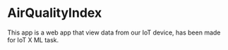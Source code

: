 # AirQualityIndex
This app is a web app that view data from our IoT device, has been made for IoT X ML task.
